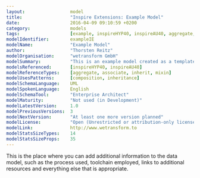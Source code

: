 ```yaml
---
layout:                 model
title:                  "Inspire Extensions: Example Model"
date:                   2016-04-09 09:10:59 +0200
category:               models
tags:                   [example, inspireHYP40, inspireAU40, aggregate, associate, inherit, mixin]
modelIdentifier:        exampleIE
modelName:              "Example Model"
author:                 "Thorsten Reitz"
modelOrganisation:      "wetransform GmbH"
modelSummary:           "This is an example model created as a template for the real INSPIRE-related Models."
modelsReferenced:       [inspireHYP40, inspireAU40]
modelReferenceTypes:    [aggregate, associate, inherit, mixin]
modelUsesPatterns:      [composition, inheritance]
modelSchemaLanguage:    UML
modelSpokenLanguage:    English
modelSchemaTool:        "Enterprise Architect"
modelMaturity:          "Not used (in Development)"
modelLatestVersion:     1.0
modelPreviousVersions:  3
modelNextVersion:       "At least one more version planned"
modelLicense:           "Open (Unrestricted or attribution-only licenses such as CC-BY, BSD or Apache)"
modelLink:              http://www.wetransform.to
modelStatsSizeTypes:    14
modelStatsSizeProps:    35
---
```

This is the place where you can add additional information to the data model, such as the process used, toolchain employed, links to additional resources and everything else that is appropriate.